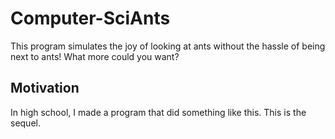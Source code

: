 # Computer-SciAnts
This program simulates the joy of looking at ants without the hassle of being next to ants!
What more could you want?

## Motivation
In high school, I made a program that did something like this. This is the sequel.
